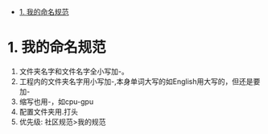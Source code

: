 - [1. 我的命名规范](#1-我的命名规范)

# 1. 我的命名规范

1. 文件夹名字和文件名字全小写加-。
2. 工程内的文件夹名字用小写加-,本身单词大写的如English用大写的，但还是要加-
3. 缩写也用-，如cpu-gpu
4. 配置文件夹用.打头
5. 优先级:
社区规范>我的规范
